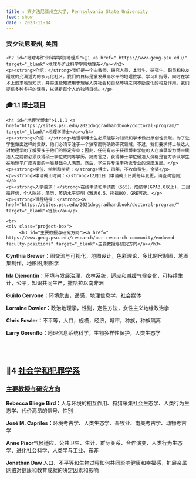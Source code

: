 ```yaml
---
title : 宾夕法尼亚州立大学, Pennsylvania State University
feed: show
date : 2023-11-14
---
```


<html lang="zh">
<head>
    <meta charset="UTF-8">
    <title>宾夕法尼亚州立大学, Pennsylvania State University </title>
    <link rel="stylesheet" href="/assets/css/CSS.css">
</head>
<body>
    <h3>宾夕法尼亚州, 美国</h3>

    <h2 id="地球与矿业科学学院地理系">🏫1 <a href=" https://www.geog.psu.edu/" target="_blank">地球与矿业科学学院地理系</a></h2>
    <p><strong>介绍：</strong>我们是一个由教师、研究人员、本科生、研究生、职员和校友组成的充满活力的多元化社区。我们的目标是激发最高水平的地理教学、学习和指导，同时在学术上追求地理知识，并将这些知识用于理解人类社会和自然环境之间不断变化的相互作用。我们提供多种多样的课程，以满足每个人的独特目标。</p>

<h3 id="博士项目">🎓1.1 <a href="https://www.geog.psu.edu/graduate/graduate-degree-programs" target="_blank">博士项目</a></h3>

    <h4 id="地理学博士">1.1.1 <a href="https://sites.psu.edu/2021doggradhandbook/doctoral-program/" target="_blank">地理学博士</a></h4>
    <p><strong>介绍：</strong>地理学博士生必须能够对知识和学术做出原创性贡献。为了让学生做出这样的贡献，他们必须专注于一个狭窄而明确的研究领域。不过，我们要求博士候选人对地理学的了解要多于他们的特定专业；因此，任何有志于获得博士学位的人在被录取为博士候选人之前都必须获得硕士学位或同等学历。简而言之，获得博士学位候选人资格是官方承认学生在地理学广度方面的一般基础令人满意。然后，学生将专注于所选专业的深度发展。</p>
    <p><strong>学位、学制和学费：</strong>博士，四年，不收自费生，全奖</p>
    <p><strong>申请截止时间：</strong>12月1日（申请截止日期每年变更，请查询官网）</p>
    <p><strong>入学要求：</strong>在线申请和申请费（$65），成绩单(GPA3.0以上)，三封推荐信，个人陈述，简历，英语水平证明（雅思6.5，托福80），GRE可选。</p>
    <p><strong>课程链接：</strong><a href="https://sites.psu.edu/2021doggradhandbook/doctoral-program/" target="_blank">链接</a></p>
   
    <br>
    <div class="project-box">
         <h3 id="主要教授与研究方向"><a href=" https://www.geog.psu.edu/research/our-research-community/endowed-faculty-positions" target="_blank">主要教授与研究方向</a></h3>
<p><strong>Cynthia Brewer：</strong>图交流与可视化，地图设计，色彩理论，多比例尺制图，地图集制作，地形图,制图学</p>
        <p><strong>Ida Djenontin：</strong>环境与发展治理，农林系统，适应和减缓气候变化，可持续生计，公平，知识共同生产，撒哈拉以南非洲</p>
        <p><strong>Guido Cervone：</strong>环境危害，遥感，地理信息学，社会媒体</p>
        <p><strong>Lorraine Dowler：</strong>政治地理学，性别，定性方法，女性主义地缘政治学</p>
        <p><strong>Chris Fowler：</strong>不平等，人口，规模，经济，城市，种族，种族隔离</p>
        <p><strong>Larry Gorenflo：</strong>地理信息系统科学，生物多样性保护，人类生态学</p>
    </div>
    <br>
    <br>
<h2 id="社会学和犯罪学系">🏫4 <a href=" https://sociology.la.psu.edu/about/" target="_blank">社会学和犯罪学系</a></h2>

<div class="project-box">
         <h3 id="主要教授与研究方向"><a href=" https://sociology.la.psu.edu/people/" target="_blank">主要教授与研究方向</a></h3>
<p><strong> Rebecca Bliege Bird：</strong>人与环境的相互作用、狩猎采集社会生态学、人类行为生态学、代价高昂的信号、性别</p>
        <p><strong>José M. Capriles：</strong>环境考古学、人类生态学、畜牧业、南美考古学、动物考古学</p>
        <p><strong>Anne Pisor</strong>气候适应、公共卫生、生计、群际关系、合作演变、人类行为生态学、进化社会科学、人类学与工业、东非</p>
        <p><strong> Jonathan Daw </strong>人口、不平等和生物过程如何共同影响健康和幸福感，扩展亲属网络对健康和教育成就的决定因素和影响</p>
 </div>
<br>
<br>

</body>
</html>


